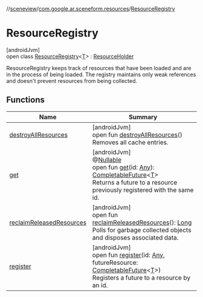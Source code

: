 //[sceneview](../../../index.md)/[com.google.ar.sceneform.resources](../index.md)/[ResourceRegistry](index.md)

# ResourceRegistry

[androidJvm]\
open class [ResourceRegistry](index.md)&lt;[T](index.md)&gt; : [ResourceHolder](../-resource-holder/index.md)

ResourceRegistry keeps track of resources that have been loaded and are in the process of being loaded. The registry maintains only weak references and doesn't prevent resources from being collected.

## Functions

| Name | Summary |
|---|---|
| [destroyAllResources](destroy-all-resources.md) | [androidJvm]<br>open fun [destroyAllResources](destroy-all-resources.md)()<br>Removes all cache entries. |
| [get](get.md) | [androidJvm]<br>@[Nullable](https://developer.android.com/reference/kotlin/androidx/annotation/Nullable.html)<br>open fun [get](get.md)(id: [Any](https://kotlinlang.org/api/latest/jvm/stdlib/kotlin/-any/index.html)): [CompletableFuture](https://developer.android.com/reference/kotlin/java/util/concurrent/CompletableFuture.html)&lt;[T](index.md)&gt;<br>Returns a future to a resource previously registered with the same id. |
| [reclaimReleasedResources](reclaim-released-resources.md) | [androidJvm]<br>open fun [reclaimReleasedResources](reclaim-released-resources.md)(): [Long](https://kotlinlang.org/api/latest/jvm/stdlib/kotlin/-long/index.html)<br>Polls for garbage collected objects and disposes associated data. |
| [register](register.md) | [androidJvm]<br>open fun [register](register.md)(id: [Any](https://kotlinlang.org/api/latest/jvm/stdlib/kotlin/-any/index.html), futureResource: [CompletableFuture](https://developer.android.com/reference/kotlin/java/util/concurrent/CompletableFuture.html)&lt;[T](index.md)&gt;)<br>Registers a future to a resource by an id. |
